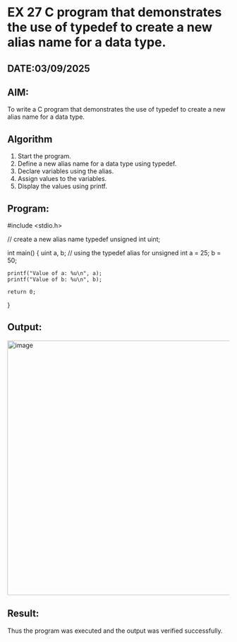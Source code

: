 # EX 27 C program that demonstrates the use of typedef to create a new alias name for a data type.
## DATE:03/09/2025
## AIM:
To write a C program that demonstrates the use of typedef to create a new alias name for a data type.

## Algorithm
1. Start the program.
2. Define a new alias name for a data type using typedef.
3. Declare variables using the alias.
4. Assign values to the variables. 
5. Display the values using printf.  

## Program:
#include <stdio.h>

// create a new alias name
typedef unsigned int uint;

int main() {
    uint a, b;  // using the typedef alias for unsigned int
    a = 25;
    b = 50;

    printf("Value of a: %u\n", a);
    printf("Value of b: %u\n", b);

    return 0;
}

## Output:

<img width="1311" height="576" alt="image" src="https://github.com/user-attachments/assets/a1a1af75-2c90-468d-b761-b19bb9d7e769" />


## Result:
Thus the program was executed and the output was verified successfully.
